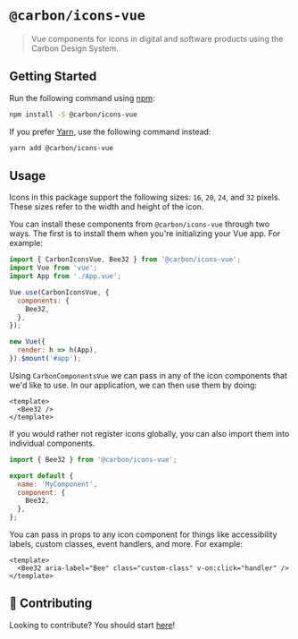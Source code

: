 # `@carbon/icons-vue`

> Vue components for icons in digital and software products using the Carbon
> Design System.

## Getting Started

Run the following command using [npm](https://www.npmjs.com/):

```bash
npm install -S @carbon/icons-vue
```

If you prefer [Yarn](https://yarnpkg.com/en/), use the following command instead:

```bash
yarn add @carbon/icons-vue
```

## Usage

Icons in this package support the following sizes: `16`, `20`, `24`, and `32`
pixels. These sizes refer to the width and height of the icon.

You can install these components from `@carbon/icons-vue` through two ways. The
first is to install them when you're initializing your Vue app. For example:

```js
import { CarbonIconsVue, Bee32 } from '@carbon/icons-vue';
import Vue from 'vue';
import App from './App.vue';

Vue.use(CarbonIconsVue, {
  components: {
    Bee32,
  },
});

new Vue({
  render: h => h(App),
}).$mount('#app');
```

Using `CarbonComponentsVue` we can pass in any of the icon components that we'd
like to use. In our application, we can then use them by doing:

```vue
<template>
  <Bee32 />
</template>
```

If you would rather not register icons globally, you can also import them into individual components.

```js
import { Bee32 } from '@carbon/icons-vue';

export default {
  name: 'MyComponent',
  component: {
    Bee32,
  },
};
```

You can pass in props to any icon component for things like accessibility
labels, custom classes, event handlers, and more. For example:

```vue
<template>
  <Bee32 aria-label="Bee" class="custom-class" v-on:click="handler" />
</template>
```

## 🤲 Contributing

Looking to contribute? You should start [here](../../.github/CONTRIBUTING.md)!
